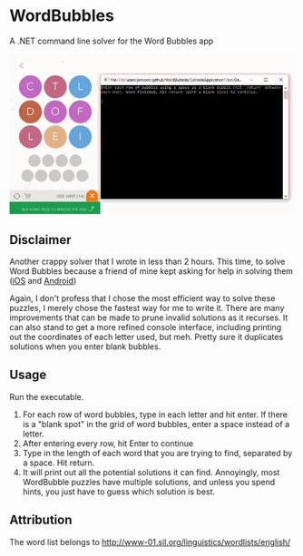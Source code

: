 # WordBubbles
A .NET command line solver for the Word Bubbles app

![Demonstration GIF](https://raw.githubusercontent.com/Jamish/WordBubbles/master/WordBubbles.gif)

## Disclaimer

Another crappy solver that I wrote in less than 2 hours. This time, to solve Word Bubbles because a friend of mine kept asking for help in solving them ([iOS](https://itunes.apple.com/us/app/wordbubbles!/id922488002?mt=8) and [Android](https://play.google.com/store/apps/details?id=com.apprope.wordbubbles))

Again, I don't profess that I chose the most efficient way to solve these puzzles, I merely chose the fastest way for me to write it. There are many improvements that can be made to prune invalid solutions as it recurses. It can also stand to get a more refined console interface, including printing out the coordinates of each letter used, but meh. Pretty sure it duplicates solutions when you enter blank bubbles.

## Usage

Run the executable. 

1. For each row of word bubbles, type in each letter and hit enter. If there is a "blank spot" in the grid of word bubbles, enter a space instead of a letter.
1. After entering every row, hit Enter to continue
1. Type in the length of each word that you are trying to find, separated by a space. Hit return.
1. It will print out all the potential solutions it can find. Annoyingly, most WordBubble puzzles have multiple solutions, and unless you spend hints, you just have to guess which solution is best. 

## Attribution

The word list belongs to http://www-01.sil.org/linguistics/wordlists/english/